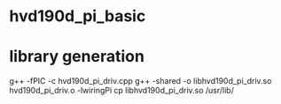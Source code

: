 # hvd190d_pi_basic

# library generation
g++ -fPIC -c hvd190d_pi_driv.cpp
g++ -shared -o libhvd190d_pi_driv.so hvd190d_pi_driv.o -lwiringPi
cp libhvd190d_pi_driv.so /usr/lib/
